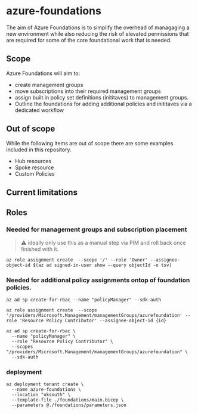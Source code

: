 # azure-foundations

The aim of Azure Foundations is to simplify the overhead of managaging a new environment while also reducing the risk of elevated permissions that are required for some of the core foundational work that is needed.

## Scope

Azure Foundations will aim to:

- create management groups
- move subscriptions into their required management groups
- assign built in policy set definitions (inititaves) to management groups.
- Outline the foundations for adding additional policies and inititaves via a dedicated workflow

## Out of scope

While the following items are out of scope there are some examples included in this repository.

- Hub resources
- Spoke resource
- Custom Policies

## Current limitations

## Roles

### Needed for management groups and subscription placement

> :warning: ideally only use this as a manual step via PIM and roll back once finished with it.

```
az role assignment create  --scope '/' --role 'Owner' --assignee-object-id $(az ad signed-in-user show --query objectId -o tsv)

```

### Needed for additional policy assignments ontop of foundation policies.

```
az ad sp create-for-rbac --name "policyManager" --sdk-auth
```

```
az role assignment create  --scope '/providers/Microsoft.Management/managementGroups/azurefoundation' --role 'Resource Policy Contributor' --assignee-object-id {id}
```

```
az ad sp create-for-rbac \
  --name "policyManager" \
  --role "Resource Policy Contributor" \
  --scopes  "/providers/Microsoft.Management/managementGroups/azurefoundation" \
  --sdk-auth
```

### deployment

```
az deployment tenant create \
  --name azure-foundations \
  --location "uksouth" \
  --template-file ./foundations/main.bicep \
  --parameters @./foundations/parameters.json
```
